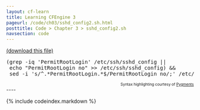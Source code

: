 ```yaml
---
layout: cf-learn
title: Learning CFEngine 3
pageurl: /code/ch03/sshd_config2.sh.html
posttitle: Code > Chapter 3 > sshd_config2.sh
navsection: code
---
```


[(download this file)](https://raw.github.com/zzamboni/cf-learn.info/master/src/ch03/sshd_config2.sh)

<div class="highlight"><pre><span class="o">(</span>grep -iq <span class="s1">&#39;PermitRootLogin&#39;</span> /etc/ssh/sshd_config <span class="o">||</span>
 <span class="nb">echo</span> <span class="s2">&quot;PermitRootLogin no&quot;</span> &gt;&gt; /etc/ssh/sshd_config<span class="o">)</span> <span class="o">&amp;&amp;</span>
 sed -i <span class="s1">&#39;s/^.*PermitRootLogin.*$/PermitRootLogin no/;&#39;</span> /etc/ssh/sshd_config
</pre></div>

<div align="right"><font size="-2">Syntax highlighting courtesy of <a href="http://blog.zzamboni.org/cfengine3-lexer-for-pygments">Pygments</a></font></div>
----

{% include codeindex.markdown %}
